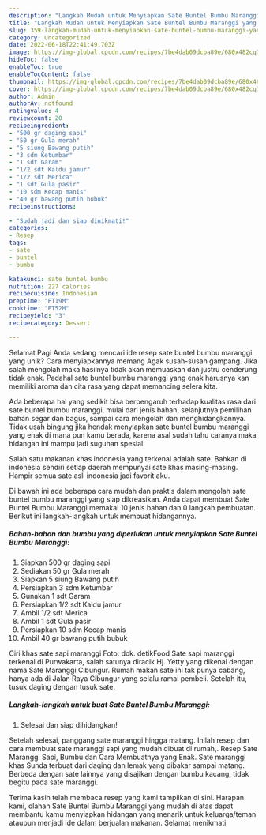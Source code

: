 ```yaml
---
description: "Langkah Mudah untuk Menyiapkan Sate Buntel Bumbu Maranggi yang Enak, Lezat"
title: "Langkah Mudah untuk Menyiapkan Sate Buntel Bumbu Maranggi yang Enak, Lezat"
slug: 359-langkah-mudah-untuk-menyiapkan-sate-buntel-bumbu-maranggi-yang-enak-lezat
category: Uncategorized
date: 2022-06-18T22:41:49.703Z
image: https://img-global.cpcdn.com/recipes/7be4dab09dcba89e/680x482cq70/sate-buntel-bumbu-maranggi-foto-resep-utama.jpg
hideToc: false
enableToc: true
enableTocContent: false
thumbnail: https://img-global.cpcdn.com/recipes/7be4dab09dcba89e/680x482cq70/sate-buntel-bumbu-maranggi-foto-resep-utama.jpg
cover: https://img-global.cpcdn.com/recipes/7be4dab09dcba89e/680x482cq70/sate-buntel-bumbu-maranggi-foto-resep-utama.jpg
author: Admin
authorAv: notfound
ratingvalue: 4
reviewcount: 20
recipeingredient:
- "500 gr daging sapi"
- "50 gr Gula merah"
- "5 siung Bawang putih"
- "3 sdm Ketumbar"
- "1 sdt Garam"
- "1/2 sdt Kaldu jamur"
- "1/2 sdt Merica"
- "1 sdt Gula pasir"
- "10 sdm Kecap manis"
- "40 gr bawang putih bubuk"
recipeinstructions:

- "Sudah jadi dan siap dinikmati!"
categories:
- Resep
tags:
- sate
- buntel
- bumbu

katakunci: sate buntel bumbu 
nutrition: 227 calories
recipecuisine: Indonesian
preptime: "PT19M"
cooktime: "PT52M"
recipeyield: "3"
recipecategory: Dessert

---
```



Selamat Pagi Anda sedang mencari ide resep sate buntel bumbu maranggi yang unik? Cara menyiapkannya memang Agak susah-susah gampang. Jika salah mengolah maka hasilnya tidak akan memuaskan dan justru cenderung tidak enak. Padahal sate buntel bumbu maranggi yang enak harusnya kan memiliki aroma dan cita rasa yang dapat memancing selera kita.


Ada beberapa hal yang sedikit bisa berpengaruh terhadap kualitas rasa dari sate buntel bumbu maranggi, mulai dari jenis bahan, selanjutnya pemilihan bahan segar dan bagus, sampai cara mengolah dan menghidangkannya. Tidak usah bingung jika hendak menyiapkan sate buntel bumbu maranggi yang enak di mana pun kamu berada, karena asal sudah tahu caranya maka hidangan ini mampu jadi suguhan spesial.

Salah satu makanan khas indonesia yang terkenal adalah sate. Bahkan di indonesia sendiri setiap daerah mempunyai sate khas masing-masing. Hampir semua sate asli indonesia jadi favorit aku.


Di bawah ini ada beberapa cara mudah dan praktis dalam mengolah sate buntel bumbu maranggi yang siap dikreasikan. Anda dapat membuat Sate Buntel Bumbu Maranggi memakai 10 jenis bahan dan 0 langkah pembuatan. Berikut ini langkah-langkah untuk membuat hidangannya.

<!--inarticleads1-->

##### Bahan-bahan dan bumbu yang diperlukan untuk menyiapkan Sate Buntel Bumbu Maranggi:

1. Siapkan 500 gr daging sapi
1. Sediakan 50 gr Gula merah
1. Siapkan 5 siung Bawang putih
1. Persiapkan 3 sdm Ketumbar
1. Gunakan 1 sdt Garam
1. Persiapkan 1/2 sdt Kaldu jamur
1. Ambil 1/2 sdt Merica
1. Ambil 1 sdt Gula pasir
1. Persiapkan 10 sdm Kecap manis
1. Ambil 40 gr bawang putih bubuk


Ciri khas sate sapi maranggi Foto: dok. detikFood Sate sapi maranggi terkenal di Purwakarta, salah satunya diracik Hj. Yetty yang dikenal dengan nama Sate Maranggi Cibungur. Rumah makan sate ini tak punya cabang, hanya ada di Jalan Raya Cibungur yang selalu ramai pembeli. Setelah itu, tusuk daging dengan tusuk sate. 

<!--inarticleads2-->

##### Langkah-langkah untuk buat Sate Buntel Bumbu Maranggi:


1. Selesai dan siap dihidangkan!

Setelah selesai, panggang sate maranggi hingga matang. Inilah resep dan cara membuat sate maranggi sapi yang mudah dibuat di rumah,. Resep Sate Maranggi Sapi, Bumbu dan Cara Membuatnya yang Enak. Sate maranggi khas Sunda terbuat dari daging dan lemak yang dibakar sampai matang. Berbeda dengan sate lainnya yang disajikan dengan bumbu kacang, tidak begitu pada sate maranggi. 

Terima kasih telah membaca resep yang kami tampilkan di sini. Harapan kami, olahan Sate Buntel Bumbu Maranggi yang mudah di atas dapat membantu kamu menyiapkan hidangan yang menarik untuk keluarga/teman ataupun menjadi ide dalam berjualan makanan. Selamat menikmati
